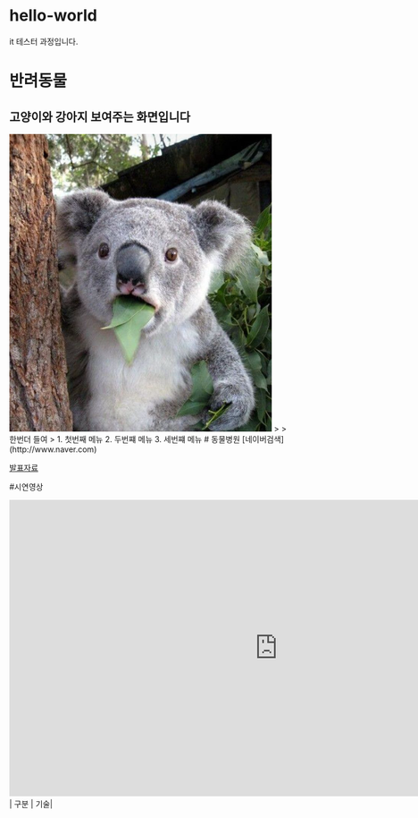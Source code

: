 # hello-world
it 테스터 과정입니다.
# 반려동물
## 고양이와 강아지 보여주는 화면입니다 
<img src="co.png"/>
> > 한번더 들여
>
1. 첫번째 메뉴
2.  두번쨰 메뉴
3.  세번쨰 메뉴
# 동물병원
   [네이버검색](http://www.naver.com)<br>

[발표자료](/pro.pptx)<br>

   
#시연영상

<iframe width="959" height="530" src="https://www.youtube.com/embed/m--MXud9XdI?list=RDm--MXud9XdI" title="[최신가요 실시간 인기차트] 2025년 10월 19일 3주차, 멜론차트 X, 차트둥이 공식채널, 노래모음 KPOP 플레이리스트 종합차트" frameborder="0" allow="accelerometer; autoplay; clipboard-write; encrypted-media; gyroscope; picture-in-picture; web-share" referrerpolicy="strict-origin-when-cross-origin" allowfullscreen></iframe>
| 구분 | 기술|
